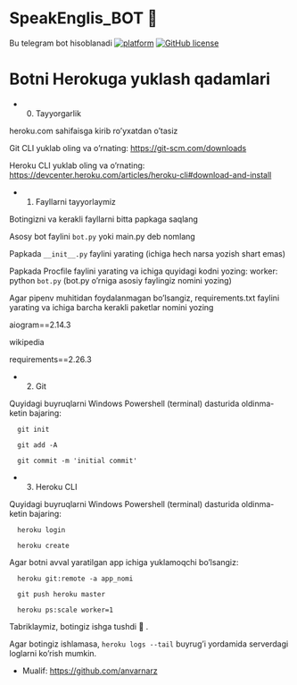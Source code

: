 # SpeakEnglis_BOT 🚀
Bu telegram bot hisoblanadi
[![platform](https://img.shields.io/badge/platform-iOS-orange)](https://t.me/nurbekdev)
[![GitHub license](https://img.shields.io/badge/License-Apache2.0-blue.svg)](LICENSE)
  # Botni Herokuga yuklash qadamlari
* 0. Tayyorgarlik

heroku.com sahifaisga kirib ro’yxatdan o’tasiz

Git CLI yuklab oling va o’rnating: https://git-scm.com/downloads

Heroku CLI yuklab oling va o’rnating: https://devcenter.heroku.com/articles/heroku-cli#download-and-install

* 1. Fayllarni tayyorlaymiz
 
Botingizni va kerakli fayllarni bitta papkaga saqlang

Asosy bot faylini `bot.py` yoki main.py deb nomlang

Papkada `__init__.py` faylini yarating (ichiga hech narsa yozish shart emas)

Papkada Procfile faylini yarating va ichiga quyidagi kodni yozing: worker: python `bot.py` (bot.py o’rniga asosiy faylingiz nomini yozing)

Agar pipenv muhitidan foydalanmagan bo’lsangiz, requirements.txt faylini yarating va ichiga barcha kerakli paketlar nomini yozing

aiogram==2.14.3

wikipedia

requirements==2.26.3

* 2. Git

Quyidagi buyruqlarni Windows Powershell (terminal) dasturida oldinma-ketin bajaring:

      git init

      git add -A

      git commit -m 'initial commit'

* 3. Heroku CLI

Quyidagi buyruqlarni Windows Powershell (terminal) dasturida oldinma-ketin bajaring:

      heroku login

      heroku create

Agar botni avval yaratilgan app ichiga yuklamoqchi bo’lsangiz:

      heroku git:remote -a app_nomi

      git push heroku master

      heroku ps:scale worker=1

Tabriklaymiz, botingiz ishga tushdi 🙌
.

Agar botingiz ishlamasa, `heroku logs --tail` buyrug’i yordamida serverdagi loglarni ko’rish mumkin.



*   Mualif: https://github.com/anvarnarz
